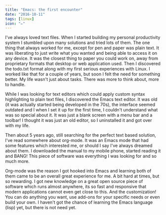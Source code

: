 ```yaml
---
title: "Emacs: the first encounter"
date: "2016-10-11"
tags: [linux]
icon: "✏️"
---
```


I've always loved text files. When I started building my personal productivity system I stumbled upon many solutions and tried lots of them. The one thing that always worked for me, except for pen and paper was plain text. It was liberating to just write what you wanted and being able to access it on any device. It was the closest thing to paper you could work on, away from proprietary formats that desktop or web application used. Then I discovered the todo.txt format along with my first serious experiences with Linux. I worked like that for a couple of years, but soon I felt the need for something better. My life wasn't just about tasks. There was more to think about, more to handle.

While I was looking for text editors which could apply custom syntax highlighting to plain text files, I discovered the Emacs text editor. It was old (it was actually started being developed in the 70s), the interface seemed outdated and I when I set it up for the first time, I couldn't understand what was so special about it. It was just a blank screen with a menu bar and a toolbar! I thought it was just an old editor, so I uninstalled it and got over with my life.

Then about 5 years ago, still searching for the perfect text based solution, I've read somewhere about org-mode. It was an Emacs mode that had some features which interested me, or should I say I've always dreamed about them. I downloaded the manual to my mobile phone, started reading it and BANG! This piece of software was everything I was looking for and so much more.

Org-mode was the reason I got hooked into Emacs and learning both of them came to be an overall great experience for me. A bit hard at times, but so rewarding. I got new knowledge on a great open source piece of software which runs almost anywhere, its so fast and responsive that modern applications cannot even get close to this. And the customization! You can do anything you want, use add-ons for your specific needs or even build your own. I haven't got the chance of learning the Emacs language (lisp) yet, but there is not need yet.

